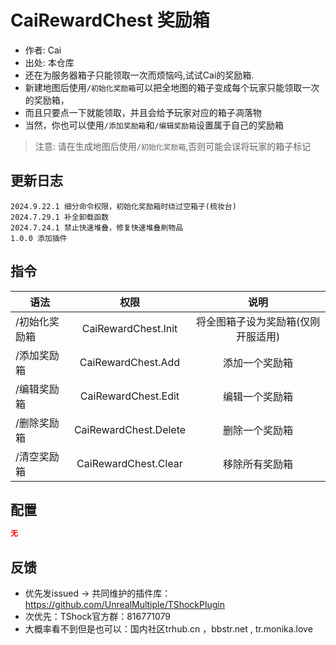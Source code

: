 # CaiRewardChest 奖励箱

- 作者: Cai
- 出处: 本仓库
- 还在为服务器箱子只能领取一次而烦恼吗,试试Cai的奖励箱.
- 新建地图后使用`/初始化奖励箱`可以把全地图的箱子变成每个玩家只能领取一次的奖励箱，
- 而且只要点一下就能领取，并且会给予玩家对应的箱子凋落物
- 当然，你也可以使用`/添加奖励箱`和`/编辑奖励箱`设置属于自己的奖励箱

> 注意: 请在生成地图后使用`/初始化奖励箱`,否则可能会误将玩家的箱子标记

## 更新日志

```
2024.9.22.1 细分命令权限，初始化奖励箱时绕过空箱子(梳妆台)
2024.7.29.1 补全卸载函数
2024.7.24.1 禁止快速堆叠，修复快速堆叠刷物品
1.0.0 添加插件

```

## 指令

| 语法      |          权限           |         说明         |
|---------|:---------------------:|:------------------:|
| /初始化奖励箱 |  CaiRewardChest.Init  | 将全图箱子设为奖励箱(仅刚开服适用) |
| /添加奖励箱  |  CaiRewardChest.Add   |      添加一个奖励箱       |
| /编辑奖励箱  |  CaiRewardChest.Edit  |      编辑一个奖励箱       |
| /删除奖励箱  | CaiRewardChest.Delete |      删除一个奖励箱       |
| /清空奖励箱  | CaiRewardChest.Clear  |      移除所有奖励箱       |
## 配置

```json    
无
```

## 反馈

- 优先发issued -> 共同维护的插件库：https://github.com/UnrealMultiple/TShockPlugin
- 次优先：TShock官方群：816771079
- 大概率看不到但是也可以：国内社区trhub.cn ，bbstr.net , tr.monika.love
